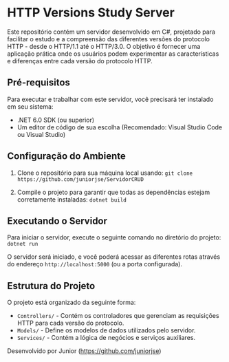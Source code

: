 # HTTP Versions Study Server

Este repositório contém um servidor desenvolvido em C#, projetado para facilitar o estudo e a compreensão das diferentes versões do protocolo HTTP - desde o HTTP/1.1 até o HTTP/3.0. O objetivo é fornecer uma aplicação prática onde os usuários podem experimentar as características e diferenças entre cada versão do protocolo HTTP.

## Pré-requisitos

Para executar e trabalhar com este servidor, você precisará ter instalado em seu sistema:

- .NET 6.0 SDK (ou superior)
- Um editor de código de sua escolha (Recomendado: Visual Studio Code ou Visual Studio)

## Configuração do Ambiente

1. Clone o repositório para sua máquina local usando:
  `git clone https://github.com/juniorjse/ServidorCRUD`

3. Compile o projeto para garantir que todas as dependências estejam corretamente instaladas:
  `dotnet build`


## Executando o Servidor

Para iniciar o servidor, execute o seguinte comando no diretório do projeto:
  `dotnet run`


O servidor será iniciado, e você poderá acessar as diferentes rotas através do endereço `http://localhost:5000` (ou a porta configurada).

## Estrutura do Projeto

O projeto está organizado da seguinte forma:

- `Controllers/` - Contém os controladores que gerenciam as requisições HTTP para cada versão do protocolo.
- `Models/` - Define os modelos de dados utilizados pelo servidor.
- `Services/` - Contém a lógica de negócios e serviços auxiliares.

Desenvolvido por Junior (https://github.com/juniorjse)
